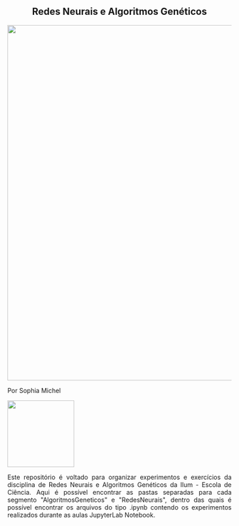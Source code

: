 <h2 align="center"> Redes Neurais e Algoritmos Genéticos </h2>
<p align="center"> <img src="https://pollux.com.br/wp-content/uploads/2019/02/redes-neurais-2.jpg" width="800" hight="800"></p>

Por Sophia Michel

<img src="https://user-images.githubusercontent.com/107013536/225460843-633e8f40-683f-4d8f-a420-c627d1d0a459.png" width="150" hight="150">

<p align="justify">
Este repositório é voltado para organizar experimentos e exercícios da disciplina de Redes Neurais e Algoritmos Genéticos da Ilum - Escola de Ciência. Aqui é possível encontrar as pastas separadas para cada segmento "AlgoritmosGeneticos" e "RedesNeurais", dentro das quais é possível encontrar os arquivos do tipo .ipynb contendo os experimentos realizados durante as aulas JupyterLab Notebook.
</p>

